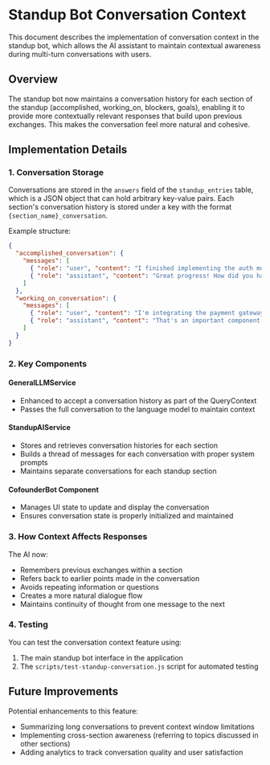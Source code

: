 # Standup Bot Conversation Context

This document describes the implementation of conversation context in the standup bot, which allows the AI assistant to maintain contextual awareness during multi-turn conversations with users.

## Overview

The standup bot now maintains a conversation history for each section of the standup (accomplished, working_on, blockers, goals), enabling it to provide more contextually relevant responses that build upon previous exchanges. This makes the conversation feel more natural and cohesive.

## Implementation Details

### 1. Conversation Storage

Conversations are stored in the `answers` field of the `standup_entries` table, which is a JSON object that can hold arbitrary key-value pairs. Each section's conversation history is stored under a key with the format `{section_name}_conversation`.

Example structure:
```json
{
  "accomplished_conversation": {
    "messages": [
      { "role": "user", "content": "I finished implementing the auth module." },
      { "role": "assistant", "content": "Great progress! How did you handle auth token expiration?" }
    ]
  },
  "working_on_conversation": {
    "messages": [
      { "role": "user", "content": "I'm integrating the payment gateway." },
      { "role": "assistant", "content": "That's an important component. Which payment provider are you using?" }
    ]
  }
}
```

### 2. Key Components

#### GeneralLLMService
- Enhanced to accept a conversation history as part of the QueryContext
- Passes the full conversation to the language model to maintain context

#### StandupAIService
- Stores and retrieves conversation histories for each section
- Builds a thread of messages for each conversation with proper system prompts
- Maintains separate conversations for each standup section

#### CofounderBot Component
- Manages UI state to update and display the conversation
- Ensures conversation state is properly initialized and maintained

### 3. How Context Affects Responses

The AI now:
- Remembers previous exchanges within a section
- Refers back to earlier points made in the conversation
- Avoids repeating information or questions
- Creates a more natural dialogue flow
- Maintains continuity of thought from one message to the next

### 4. Testing

You can test the conversation context feature using:
1. The main standup bot interface in the application
2. The `scripts/test-standup-conversation.js` script for automated testing

## Future Improvements

Potential enhancements to this feature:
- Summarizing long conversations to prevent context window limitations
- Implementing cross-section awareness (referring to topics discussed in other sections)
- Adding analytics to track conversation quality and user satisfaction
